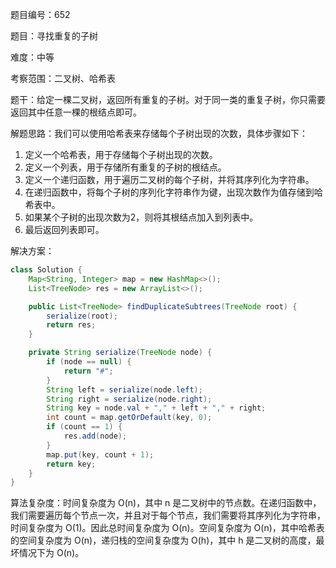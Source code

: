 题目编号：652

题目：寻找重复的子树

难度：中等

考察范围：二叉树、哈希表

题干：给定一棵二叉树，返回所有重复的子树。对于同一类的重复子树，你只需要返回其中任意一棵的根结点即可。

解题思路：我们可以使用哈希表来存储每个子树出现的次数，具体步骤如下：

1. 定义一个哈希表，用于存储每个子树出现的次数。
2. 定义一个列表，用于存储所有重复的子树的根结点。
3. 定义一个递归函数，用于遍历二叉树的每个子树，并将其序列化为字符串。
4. 在递归函数中，将每个子树的序列化字符串作为键，出现次数作为值存储到哈希表中。
5. 如果某个子树的出现次数为2，则将其根结点加入到列表中。
6. 最后返回列表即可。

解决方案：

```java
class Solution {
    Map<String, Integer> map = new HashMap<>();
    List<TreeNode> res = new ArrayList<>();

    public List<TreeNode> findDuplicateSubtrees(TreeNode root) {
        serialize(root);
        return res;
    }

    private String serialize(TreeNode node) {
        if (node == null) {
            return "#";
        }
        String left = serialize(node.left);
        String right = serialize(node.right);
        String key = node.val + "," + left + "," + right;
        int count = map.getOrDefault(key, 0);
        if (count == 1) {
            res.add(node);
        }
        map.put(key, count + 1);
        return key;
    }
}
```

算法复杂度：时间复杂度为 O(n)，其中 n 是二叉树中的节点数。在递归函数中，我们需要遍历每个节点一次，并且对于每个节点，我们需要将其序列化为字符串，时间复杂度为 O(1)。因此总时间复杂度为 O(n)。空间复杂度为 O(n)，其中哈希表的空间复杂度为 O(n)，递归栈的空间复杂度为 O(h)，其中 h 是二叉树的高度，最坏情况下为 O(n)。